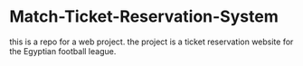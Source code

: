 # Match-Ticket-Reservation-System
this is a repo for a web project. the project is a ticket reservation website for the Egyptian football league.
